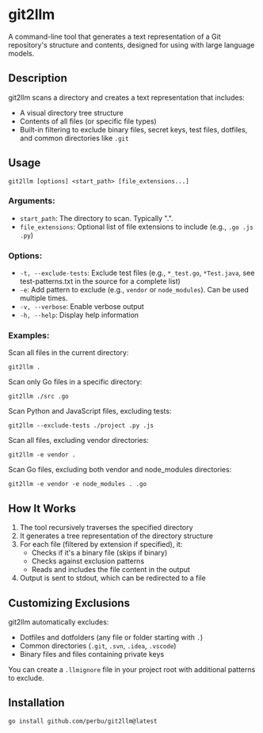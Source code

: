 # git2llm

A command-line tool that generates a text representation of a Git repository's structure and contents, designed for
using with large language models.

## Description

git2llm scans a directory and creates a text representation that includes:

- A visual directory tree structure
- Contents of all files (or specific file types)
- Built-in filtering to exclude binary files, secret keys, test files, dotfiles, and common directories like `.git`

## Usage

```
git2llm [options] <start_path> [file_extensions...]
```

### Arguments:

- `start_path`: The directory to scan. Typically ".".
- `file_extensions`: Optional list of file extensions to include (e.g., `.go .js .py`)

### Options:

- `-t, --exclude-tests`: Exclude test files (e.g., `*_test.go`, `*Test.java`, see test-patterns.txt in the source for a
  complete list)
- `-e`: Add pattern to exclude (e.g., `vendor` or `node_modules`). Can be used multiple times.
- `-v, --verbose`: Enable verbose output
- `-h, --help`: Display help information

### Examples:

Scan all files in the current directory:

```
git2llm .
```

Scan only Go files in a specific directory:

```
git2llm ./src .go
```

Scan Python and JavaScript files, excluding tests:

```
git2llm --exclude-tests ./project .py .js
```

Scan all files, excluding vendor directories:

```
git2llm -e vendor .
```

Scan Go files, excluding both vendor and node_modules directories:

```
git2llm -e vendor -e node_modules . .go
```

## How It Works

1. The tool recursively traverses the specified directory
2. It generates a tree representation of the directory structure
3. For each file (filtered by extension if specified), it:
    - Checks if it's a binary file (skips if binary)
    - Checks against exclusion patterns
    - Reads and includes the file content in the output
4. Output is sent to stdout, which can be redirected to a file

## Customizing Exclusions

git2llm automatically excludes:
- Dotfiles and dotfolders (any file or folder starting with `.`)
- Common directories (`.git`, `.svn`, `.idea`, `.vscode`)
- Binary files and files containing private keys

You can create a `.llmignore` file in your project root with additional patterns to exclude.

## Installation

`go install github.com/perbu/git2llm@latest`
